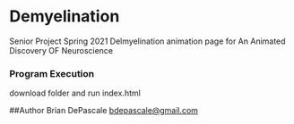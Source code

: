 # Demyelination
Senior Project Spring 2021
Delmyelination animation page for An Animated Discovery OF Neuroscience

### Program Execution
download folder and run index.html

##Author
Brian DePascale
bdepascale@gmail.com
